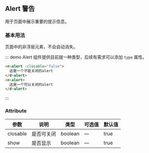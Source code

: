 <style lang="less">
.tip {
  margin: 20px 0;
}
</style>

## Alert 警告

用于页面中展示重要的提示信息。

### 基本用法

页面中的非浮层元素，不会自动消失。

::: demo Alert 组件提供目前就一种类型，后续有需求可以添加 `type` 属性。
```html
<n-alert :closable="false">
  这是一个不能关闭的alert
</d-alert>
<n-alert>
  这是一个可以关闭的alert
</d-alert>
```
:::


### Attribute

| 参数      | 说明          | 类型      | 可选值                           | 默认值  |
|---------- |-------------- |---------- |--------------------------------  |-------- |
| closable | 是否可关闭 | boolean | — | true |
| show | 是否显示 | boolean | — | true |
